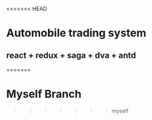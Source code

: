 <<<<<<< HEAD
# Automobile trading system
## react + redux + saga + dva + antd
=======
# Myself Branch
>>>>>>> myself
